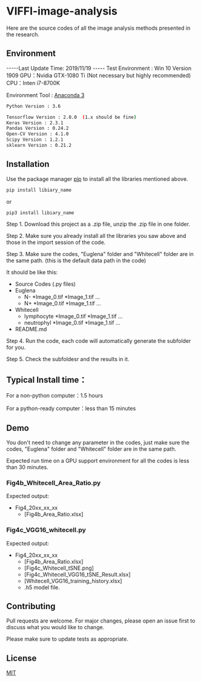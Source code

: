 # VIFFI-image-analysis
Here are the source codes of all the image analysis methods presented in the research.

## Environment

-----Last Update Time: 2019/11/19 -----
Test Environment : Win 10 Version 1909
GPU：Nvidia GTX-1080 Ti (Not necessary but highly recommended)
CPU：Inten i7-8700K

Environment Tool : [Anaconda 3](https://www.anaconda.com/) 
```bash
Python Version : 3.6

Tensorflow Version : 2.0.0  (1.x should be fine)
Keras Version : 2.3.1
Pandas Version : 0.24.2
Open-CV Version : 4.1.0
Scipy Version : 1.2.1
sklearn Version : 0.21.2
```

## Installation

Use the package manager [pip](https://pip.pypa.io/en/stable/) to install all the libraries mentioned above.

```bash
pip install libiary_name
```
or
```bash
pip3 install libiary_name
```
Step 1. Download this project as a .zip file, unzip the .zip file in one folder.

Step 2. Make sure you already install all the libraries you saw above and those in the import session of the code.

Step 3. Make sure the codes, "Euglena" folder and "Whitecell" folder are in the same path. (this is the default data path in the code)

It should be like this:

 * Source Codes (.py files)
 * Euglena
   * N-
     *Image_0.tif
     *Image_1.tif
     ...
   * N+
     *Image_0.tif
     *Image_1.tif
     ...
 * Whitecell
   * lymphocyte
     *Image_0.tif
     *Image_1.tif
     ...
   * neutrophyl
     *Image_0.tif
     *Image_1.tif
     ...
 * README.md

Step 4. Run the code, each code will automatically generate the subfolder for you.

Step 5. Check the subfoldesr and the results in it.

## Typical Install time：

For a non-python computer：1.5 hours 

For a python-ready computer：less than 15 minutes

## Demo

You don't need to change any parameter in the codes, just make sure the codes, "Euglena" folder and "Whitecell" folder are in the same path.

Expected run time on a GPU support environment for all the codes is less than 30 minutes.

### Fig4b_Whitecell_Area_Ratio.py

Expected output: 
* Fig4_20xx_xx_xx
  * [Fig4b_Area_Ratio.xlsx]

### Fig4c_VGG16_whitecell.py

Expected output: 
* Fig4_20xx_xx_xx
  * [Fig4b_Area_Ratio.xlsx]
  * [Fig4c_Whitecell_tSNE.png]
  * [Fig4c_Whitecell_VGG16_tSNE_Result.xlsx]
  * [Whitecell_VGG16_training_history.xlsx]
  * .h5 model file.


## Contributing
Pull requests are welcome. For major changes, please open an issue first to discuss what you would like to change.

Please make sure to update tests as appropriate.

## License
[MIT](https://choosealicense.com/licenses/mit/)
